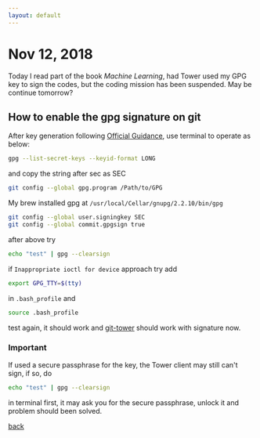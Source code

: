 ```yaml
---
layout: default
---
```


# Nov 12, 2018

Today I read part of the book *Machine Learning*, had Tower used my GPG key to sign the codes, but the coding mission has been suspended. May be continue tomorrow?

## How to enable the gpg signature on git

After key generation following [Official Guidance](https://help.github.com/articles/managing-commit-signature-verification/), use terminal to operate as below:

```bash
gpg --list-secret-keys --keyid-format LONG
```

and copy the string after sec as SEC

```bash
git config --global gpg.program /Path/to/GPG
```

My brew installed gpg at ```/usr/local/Cellar/gnupg/2.2.10/bin/gpg ```

```bash
git config --global user.signingkey SEC
git config --global commit.gpgsign true
```

after above try
```bash
echo "test" | gpg --clearsign
```

if ```Inappropriate ioctl for device``` approach try add
```bash
export GPG_TTY=$(tty)
```
in ```.bash_profile``` and

```bash
source .bash_profile
```

test again, it should work and [git-tower](https://www.git-tower.com/mac) should work with signature now.

### Important

If used a secure passphrase for the key, the Tower client may still can't sign, if so, do

```bash
echo "test" | gpg --clearsign
```
in terminal first, it may ask you for the secure passphrase, unlock it and problem should been solved.

[back](/)
